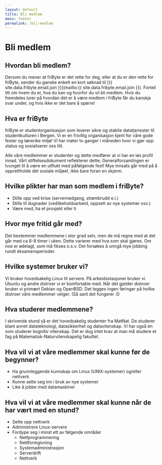 ```yaml
---
layout: default
title: Bli medlem
menu: footer
permalink: /bli-medlem
---
```

# Bli medlem
## Hvordan bli medlem?
Dersom du mener at friByte er det rette for deg, eller at du er den rette for friByte, sender du ganske enkelt en kort søknad til [{{ site.data.fribyte.email.join }}](mailto:{{ site.data.fribyte.email.join }}). Fortell litt om hvem du er, hva du kan og hvorfor du vil bli medlem. Hvis du fremdeles lurer på hvordan det er å være medlem i friByte får du kanskje svar under, og hvis ikke er det bare å spørre!

## Hva er friByte
friByte er studentorganisasjon som leverer sikre og stabile datatjenester til studentkulturen i Bergen. Vi er en frivillig organisasjon kjent for våre gode fester og lærerike miljø! Vi har møter to ganger i måneden hvor vi gjør opp status og sosialiserer oss litt. 


Alle våre medlemmer er studenter og dette medfører at vi har en løs profil innad. Vårt stiftelsesdokument reflekterer dette; Generalforsamlingen er tvunget til å være en utflukt med påfølgende fest! Mye innsats går med på å opprettholde det sosiale miljøet, ikke bare foran en skjerm. 

## Hvilke plikter har man som medlem i friByte?
- Stille opp ved krise (servernedgang, strømbrudd e.l.)
- Stille til dugnader (vedlikeholdsarbeid, oppsett av nye systemer osv.)
- Være med, ha et prosjekt eller ti

## Hvor mye fritid går med?
Det bestemmer medlemmene i stor grad selv, men de må regne med at det går med ca 6-8 timer i uken. Dette varierer med hva som skal gjøres. Om noe er ødelagt, som må fikses o.s.v. Det forsøkes å unngå mye jobbing rundt eksamensperioder.

## Hvilke systemer bruker vi?
Vi bruker hovedsakelig Linux til servere. På arbeidsstasjoner bruker vi Ubuntu og andre distroer vi er komfortable med. Når det gjelder distroer bruker vi primært Debian og OpenBSD. Det legges ingen føringer på hvilke distroer våre medlemmer velger. (Så sant det fungerer :D

## Hva studerer medlemmene?
I skrivende stund så er det hovedsakelig studenter fra MatNat. De studerer blant annet datateknologi, datasikkerhet og datavitenskap. Vi har også én som studerer kognitiv vitenskap. Det er dog intet krav at man må studere et fag på Matematisk-Naturvitenskapelig fakultet.

## Hva vil vi at våre medlemmer skal kunne før de begynner? 
- Ha grunnleggende kunnskap om Linux (UNIX-systemer) og/eller nettverk
- Kunne sette seg inn i bruk av nye systemer
- Like å jobbe med datamaskiner

## Hva vil vi at våre medlemmer skal kunne når de har vært med en stund?
- Sette opp nettverk
- Administrere Linux-servere
- Fordype seg i minst ett av følgende områder
    - Nettprogrammering
    - Nettformgivning
    - Systemadministrasjon
    - Serverdrift
    - Nettverk
